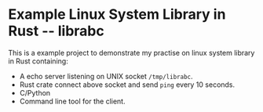 # Example Linux System Library in Rust -- librabc

This is a example project to demonstrate my practise on linux
system library in Rust containing:
 * A echo server listening on UNIX socket `/tmp/librabc`.
 * Rust crate connect above socket and send `ping` every 10 seconds.
 * C/Python
 * Command line tool for the client.

